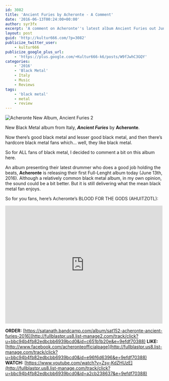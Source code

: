 ```yaml
---
id: 3082
title: 'Ancient Furies by Acheronte - A Comment'
date: '2016-06-13T00:24:00+00:00'
author: syr3fx
excerpt: 'A comment on Acheronte''s latest album Ancient Furies out June 13th, 2016.'
layout: post
guid: 'http://kultur666.com/?p=3082'
publicize_twitter_user:
    - kultur666
publicize_google_plus_url:
    - 'https://plus.google.com/+Kultur666-k6/posts/W9fJwhC3GQY'
categories:
    - '2016'
    - 'Black Metal'
    - Italy
    - Music
    - Reviews
tags:
    - 'black metal'
    - metal
    - review
---
```


![Acheronte New Album, Ancient Furies 2](http://localhost:8080/wp-content/uploads/2016/06/acheronte-new-album-ancient-furies-2.jpg)

New Black Metal album from Italy, ***Ancient Furies*** by **Acheronte**.

Now there’s good black metal and lesser good black metal, and then there’s hardcore black metal fans which… well, they like black metal.

So for ALL fans of black metal, I decided to comment a bit on this album here.

An album presenting their latest drummer who does a good job holding the beats, **Acheronte** is releasing their first Full-Lenght album today (June 13th, 2016). Although a relatively common black metal album, in my own opinion, the sound could be a bit better. But it is still delivering what the mean black metal fan enjoys.

So for you fans, here’s Acheronte’s BLOOD FOR THE GODS (AHUITZOTL):

<iframe allow="accelerometer; autoplay; clipboard-write; encrypted-media; gyroscope; picture-in-picture; web-share" allowfullscreen="" frameborder="0" height="375" loading="lazy" src="https://www.youtube.com/embed/J4ki5sZB8zU?feature=oembed" title="ACHERONTE : BLOOD FOR THE GODS(AHUITZOTL)" width="500"></iframe>

**ORDER:** [https://satanath.bandcamp.com/album/sat152-acheronte-ancient-furies-2016](http://fullblastpr.us8.list-manage2.com/track/click?u=bbc94b4fb82edbcbb6939bcd0&id=c651b1b20e&e=9efdf70388)
**LIKE:** [http://www.facebook.com/acheronteofficialpage](http://fullblastpr.us8.list-manage.com/track/click?u=bbc94b4fb82edbcbb6939bcd0&id=e96f6d6396&e=9efdf70388)
**WATCH:** [https://www.youtube.com/watch?v=Zsy-KdZHUzE](http://fullblastpr.us8.list-manage.com/track/click?u=bbc94b4fb82edbcbb6939bcd0&id=a2cb238637&e=9efdf70388)